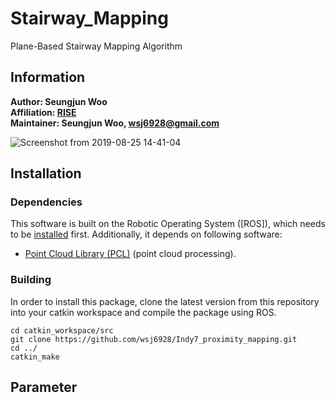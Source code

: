 # Stairway_Mapping
Plane-Based Stairway Mapping Algorithm

## Information

**Author: Seungjun Woo<br />
Affiliation: [RISE](https://rise.skku.edu/)<br />
Maintainer: Seungjun Woo, wsj6928@gmail.com<br />**

![Screenshot from 2019-08-25 14-41-04](https://user-images.githubusercontent.com/35325906/71704356-379a2680-2e1d-11ea-8f55-26b7a0a43017.png)

## Installation

### Dependencies

This software is built on the Robotic Operating System ([ROS]), which needs to be [installed](http://wiki.ros.org) first. Additionally, it depends on following software:

- [Point Cloud Library (PCL)](http://pointclouds.org/) (point cloud processing).

### Building

In order to install this package, clone the latest version from this repository into your catkin workspace and compile the package using ROS.

    cd catkin_workspace/src
    git clone https://github.com/wsj6928/Indy7_proximity_mapping.git
    cd ../
    catkin_make

## Parameter
